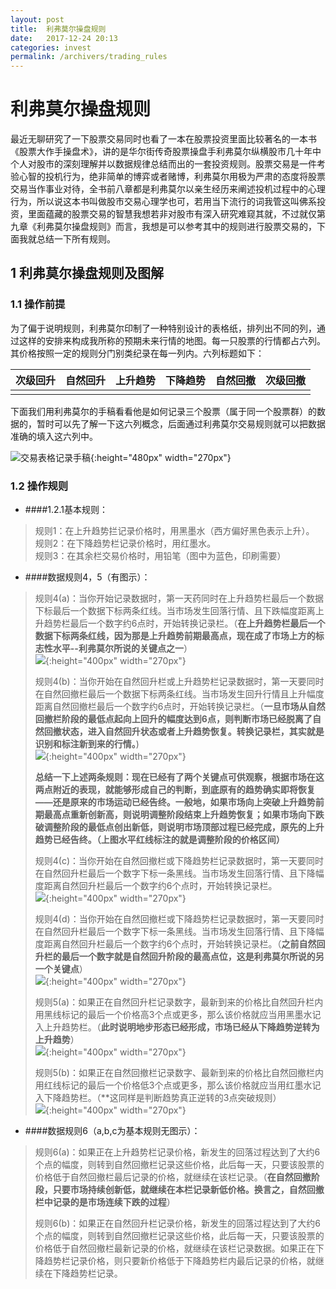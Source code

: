 ```yaml
---
layout: post
title:  利弗莫尔操盘规则
date:   2017-12-24 20:13
categories: invest
permalink: /archivers/trading_rules
---
```

# 利弗莫尔操盘规则
最近无聊研究了一下股票交易同时也看了一本在股票投资里面比较著名的一本书《股票大作手操盘术》，讲的是华尔街传奇股票操盘手利弗莫尔纵横股市几十年中个人对股市的深刻理解并以数据规律总结而出的一套投资规则。股票交易是一件考验心智的投机行为，绝非简单的博弈或者赌博，利弗莫尔用极为严肃的态度将股票交易当作事业对待，全书前八章都是利弗莫尔以亲生经历来阐述投机过程中的心理行为，所以说这本书叫做股市交易心理学也可，若用当下流行的词我管这叫佛系投资，里面蕴藏的股票交易的智慧我想若非对股市有深入研究难窥其就，不过就仅第九章《利弗莫尔操盘规则》而言，我想是可以参考其中的规则进行股票交易的，下面我就总结一下所有规则。

## 1 利弗莫尔操盘规则及图解
### 1.1 操作前提
为了偏于说明规则，利弗莫尔印制了一种特别设计的表格纸，排列出不同的列，通过这样的安排来构成我所称的预期未来行情的地图。每一只股票的行情都占六列。其价格按照一定的规则分门别类纪录在每一列内。六列标题如下：

次级回升|自然回升|上升趋势|下降趋势|自然回撤|次级回撤
-------|------|-------|-------|-------|------
       |      |       |       |       |     	

下面我们用利弗莫尔的手稿看看他是如何记录三个股票（属于同一个股票群）的数据的，暂时可以先了解一下这六列概念，后面通过利弗莫尔交易规则就可以把数据准确的填入这六列中。

![交易表格记录手稿](https://github.com/zhangxiang2014/zhangxiang2014.github.io/blob/master/_posts/paper_hand.png?raw=true){:height="480px" width="270px"}

### 1.2 操作规则

- ####1.2.1基本规则： 
     
> 规则1：在上升趋势拦记录价格时，用黑墨水（西方偏好黑色表示上升）。   
> 规则2：在下降趋势栏记录价格时，用红墨水。     
> 规则3：在其余栏交易价格时，用铅笔（图中为蓝色，印刷需要）

- ####数据规则4，5（有图示）： 
   
> 规则4(a)：当你开始记录数据时，第一天药同时在上升趋势栏最后一个数据下标最后一个数据下标两条红线。当市场发生回落行情、且下跌幅度距离上升趋势栏最后一个数字约6点时，开始转换记录栏。（**在上升趋势栏最后一个数据下标两条红线，因为那是上升趋势前期最高点，现在成了市场上方的标志性水平--利弗莫尔所说的关键点之一**）    
> ![](https://raw.githubusercontent.com/zhangxiang2014/zhangxiang2014.github.io/master/_posts/rule_4a.png){:height="400px" width="270px"}   
> 
> 规则4(b)：当你开始在自然回升栏或上升趋势栏记录数据时，第一天要同时在自然回撤栏最后一个数据下标两条红线。当市场发生回升行情且上升幅度距离自然回撤栏最后一个数字约6点时，开始转换记录栏。（**一旦市场从自然回撤栏阶段的最低点起向上回升的幅度达到6点，则判断市场已经脱离了自然回撤状态，进入自然回升状态或者上升趋势恢复。转换记录栏，其实就是识别和标注新到来的行情。**)      
>  ![](https://github.com/zhangxiang2014/zhangxiang2014.github.io/blob/master/_posts/rule_4b.png?raw=true){:height="400px" width="270px"}    
> 
> **总结一下上述两条规则：现在已经有了两个关键点可供观察，根据市场在这两点附近的表现，就能够形成自己的判断，到底原有的趋势确实即将恢复——还是原来的市场运动已经告终。一般地，如果市场向上突破上升趋势前期最高点重新创新高，则说明调整阶段结束上升趋势恢复；如果市场向下跌破调整阶段的最低点创出新低，则说明市场顶部过程已经完成，原先的上升趋势已经告终。（上图水平红线标注的就是调整阶段的价格区间）**  
> 
> 规则4(c)：当你开始在自然回撤栏或下降趋势栏记录数据时，第一天要同时在自然回升栏最后一个数字下标一条黑线。当市场发生回落行情、且下降幅度距离自然回升栏最后一个数字约6个点时，开始转换记录栏。    
> ![](https://raw.githubusercontent.com/zhangxiang2014/zhangxiang2014.github.io/master/_posts/rule_4c.png){:height="400px" width="270px"}     
> 
> 规则4(d)：当你开始在自然回撤栏或下降趋势栏记录数据时，第一天要同时在自然回升栏最后一个数字下标一条黑线。当市场发生回落行情、且下降幅度距离自然回升栏最后一个数字约6个点时，开始转换记录栏。（**之前自然回升栏的最后一个数字就是自然回升阶段的最高点位，这是利弗莫尔所说的另一个关键点**）    
> ![](https://raw.githubusercontent.com/zhangxiang2014/zhangxiang2014.github.io/master/_posts/rule_4c.png){:height="400px" width="270px"}     
> 
> 规则5(a)：如果正在自然回升栏记录数字，最新到来的价格比自然回升栏内用黑线标记的最后一个价格高3个点或更多，那么该价格就应当用黑墨水记入上升趋势栏。（**此时说明地步形态已经形成，市场已经从下降趋势逆转为上升趋势**）   
> ![](https://raw.githubusercontent.com/zhangxiang2014/zhangxiang2014.github.io/master/_posts/rule_5a.png){:height="400px" width="270px"}    
> 
> 规则5(b)：如果正在自然回撤栏记录数字、最新到来的价格比自然回撤栏内用红线标记的最后一个价格低3个点或更多，那么该价格就应当用红墨水记入下降趋势栏。（**这同样是判断趋势真正逆转的3点突破规则）    
> ![](https://raw.githubusercontent.com/zhangxiang2014/zhangxiang2014.github.io/master/_posts/rule_5b.png){:height="400px" width="270px"} 

- ####数据规则6（a,b,c为基本规则无图示）： 

> 规则6(a)：如果正在上升趋势栏记录价格，新发生的回落过程达到了大约6个点的幅度，则转到自然回撤栏记录这些价格，此后每一天，只要该股票的价格低于自然回撤栏最后记录的价格，就继续在该栏记录。（**在自然回撤阶段，只要市场持续创新低，就继续在本栏记录新低价格。换言之，自然回撤栏中记录的是市场连续下跌的过程**）
> 
> 规则6(b)：如果正在自然回升栏记录价格，新发生的回落过程达到了大约6个点的幅度，则转到自然回撤栏记录这些价格，此后每一天，只要该股票的价格低于自然回撤栏最新记录的价格，就继续在该栏记录数据。如果正在下降趋势栏记录价格，则只要新价格低于下降趋势栏内最后记录的价格，就继续在下降趋势栏记录。
> 